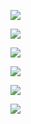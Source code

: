 ![](https://www.nta.go.jp/tmp/d8d71dff-e34e-488e-bd78-b733f420c947/images/ee1242ae77189ba87edadc00a914aaeff268f5ef68cea38f929d5a877a05127a.jpg)

![](https://www.nta.go.jp/tmp/d8d71dff-e34e-488e-bd78-b733f420c947/images/da28354ad790ec8edb9351708d2e76fb6bcbffa7c5bc692c61bcda7383a2fb3f.jpg)

![](https://www.nta.go.jp/tmp/d8d71dff-e34e-488e-bd78-b733f420c947/images/67e27086bc27792938c0382e142420760d07bb8c5abafe09f8bc9b7034d6de02.jpg)

![](https://www.nta.go.jp/tmp/d8d71dff-e34e-488e-bd78-b733f420c947/images/1cd43f905dc44f64dc435341490340fade515b3a806713887038c3748fe2c1ae.jpg)

![](https://www.nta.go.jp/tmp/d8d71dff-e34e-488e-bd78-b733f420c947/images/771cbb8f8d32398ad8dc1edb18184a0ae79fb5d2e1ba9a50125feaa0bd0e4704.jpg)

![](https://www.nta.go.jp/tmp/d8d71dff-e34e-488e-bd78-b733f420c947/images/166da6e5a1bfe5f2df3b03c1316219650f068aa52d452a4dc6eaf8b9ee39f5e0.jpg)